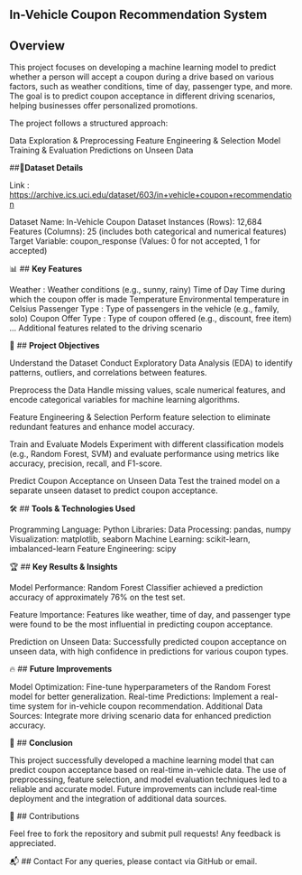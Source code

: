 ## **In-Vehicle Coupon Recommendation System**

## **Overview**
This project focuses on developing a machine learning model to predict whether a person will accept a coupon during a drive based on various factors, such as weather conditions, time of day, passenger type, and more. The goal is to predict coupon acceptance in different driving scenarios, helping businesses offer personalized promotions.

The project follows a structured approach:

Data Exploration & Preprocessing
Feature Engineering & Selection
Model Training & Evaluation
Predictions on Unseen Data

##📂**Dataset Details**

Link : https://archive.ics.uci.edu/dataset/603/in+vehicle+coupon+recommendation

Dataset Name: In-Vehicle Coupon Dataset
Instances (Rows): 12,684
Features (Columns): 25 (includes both categorical and numerical features)
Target Variable: coupon_response (Values: 0 for not accepted, 1 for accepted)

📊 ## **Key Features**

Weather	: Weather conditions (e.g., sunny, rainy)
Time of Day	Time during which the coupon offer is made
Temperature	Environmental temperature in Celsius
Passenger Type	: Type of passengers in the vehicle (e.g., family, solo)
Coupon Offer Type	: Type of coupon offered (e.g., discount, free item)
...	Additional features related to the driving scenario

🎯 ## **Project Objectives**

Understand the Dataset
Conduct Exploratory Data Analysis (EDA) to identify patterns, outliers, and correlations between features.

Preprocess the Data
Handle missing values, scale numerical features, and encode categorical variables for machine learning algorithms.

Feature Engineering & Selection
Perform feature selection to eliminate redundant features and enhance model accuracy.

Train and Evaluate Models
Experiment with different classification models (e.g., Random Forest, SVM) and evaluate performance using metrics like accuracy, precision, recall, and F1-score.

Predict Coupon Acceptance on Unseen Data
Test the trained model on a separate unseen dataset to predict coupon acceptance.

🛠️ ## **Tools & Technologies Used**

Programming Language: Python
Libraries:
Data Processing: pandas, numpy
Visualization: matplotlib, seaborn
Machine Learning: scikit-learn, imbalanced-learn
Feature Engineering: scipy

🏆 ## **Key Results & Insights**

Model Performance:
Random Forest Classifier achieved a prediction accuracy of approximately 76% on the test set.

Feature Importance:
Features like weather, time of day, and passenger type were found to be the most influential in predicting coupon acceptance.

Prediction on Unseen Data:
Successfully predicted coupon acceptance on unseen data, with high confidence in predictions for various coupon types.


🔥 ## **Future Improvements**

Model Optimization: Fine-tune hyperparameters of the Random Forest model for better generalization.
Real-time Predictions: Implement a real-time system for in-vehicle coupon recommendation.
Additional Data Sources: Integrate more driving scenario data for enhanced prediction accuracy.

📝 ## **Conclusion**

This project successfully developed a machine learning model that can predict coupon acceptance based on real-time in-vehicle data. The use of preprocessing, feature selection, and model evaluation techniques led to a reliable and accurate model. Future improvements can include real-time deployment and the integration of additional data sources.

🤝 ## Contributions

Feel free to fork the repository and submit pull requests! Any feedback is appreciated.


📬 ## Contact
For any queries, please contact via GitHub or email.
